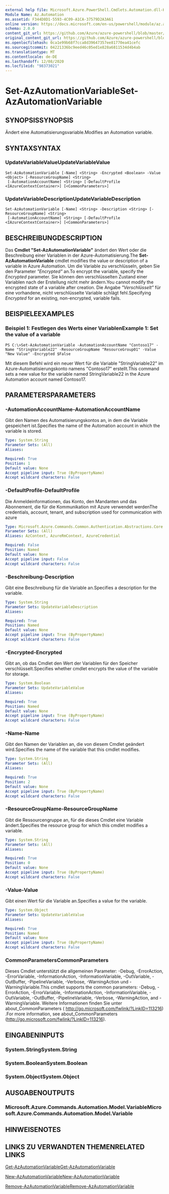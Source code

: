 ```yaml
---
external help file: Microsoft.Azure.PowerShell.Cmdlets.Automation.dll-Help.xml
Module Name: Az.Automation
ms.assetid: F344D8D1-5593-4C09-A1CA-37579D2A3A61
online version: https://docs.microsoft.com/en-us/powershell/module/az.automation/set-azautomationvariable
schema: 2.0.0
content_git_url: https://github.com/Azure/azure-powershell/blob/master/src/Automation/Automation/help/Set-AzAutomationVariable.md
original_content_git_url: https://github.com/Azure/azure-powershell/blob/master/src/Automation/Automation/help/Set-AzAutomationVariable.md
ms.openlocfilehash: 0ca1e99b68f7cca8d39647357ee81770ea41cefc
ms.sourcegitcommit: 04221336bc9eed46c05ed1e828a6811534d4b4ab
ms.translationtype: MT
ms.contentlocale: de-DE
ms.lasthandoff: 12/08/2020
ms.locfileid: "98373021"
---
```

# <span data-ttu-id="4ca2d-101">Set-AzAutomationVariable</span><span class="sxs-lookup"><span data-stu-id="4ca2d-101">Set-AzAutomationVariable</span></span>

## <span data-ttu-id="4ca2d-102">SYNOPSIS</span><span class="sxs-lookup"><span data-stu-id="4ca2d-102">SYNOPSIS</span></span>
<span data-ttu-id="4ca2d-103">Ändert eine Automatisierungsvariable.</span><span class="sxs-lookup"><span data-stu-id="4ca2d-103">Modifies an Automation variable.</span></span>

## <span data-ttu-id="4ca2d-104">SYNTAX</span><span class="sxs-lookup"><span data-stu-id="4ca2d-104">SYNTAX</span></span>

### <span data-ttu-id="4ca2d-105">UpdateVariableValue</span><span class="sxs-lookup"><span data-stu-id="4ca2d-105">UpdateVariableValue</span></span>
```
Set-AzAutomationVariable [-Name] <String> -Encrypted <Boolean> -Value <Object> [-ResourceGroupName] <String>
 [-AutomationAccountName] <String> [-DefaultProfile <IAzureContextContainer>] [<CommonParameters>]
```

### <span data-ttu-id="4ca2d-106">UpdateVariableDescription</span><span class="sxs-lookup"><span data-stu-id="4ca2d-106">UpdateVariableDescription</span></span>
```
Set-AzAutomationVariable [-Name] <String> -Description <String> [-ResourceGroupName] <String>
 [-AutomationAccountName] <String> [-DefaultProfile <IAzureContextContainer>] [<CommonParameters>]
```

## <span data-ttu-id="4ca2d-107">BESCHREIBUNG</span><span class="sxs-lookup"><span data-stu-id="4ca2d-107">DESCRIPTION</span></span>
<span data-ttu-id="4ca2d-108">Das **Cmdlet "Set-AzAutomationVariable"** ändert den Wert oder die Beschreibung einer Variablen in der Azure-Automatisierung.</span><span class="sxs-lookup"><span data-stu-id="4ca2d-108">The **Set-AzAutomationVariable** cmdlet modifies the value or description of a variable in Azure Automation.</span></span>
<span data-ttu-id="4ca2d-109">Um die Variable zu verschlüsseln, geben Sie den Parameter *"Encrypted"* an.</span><span class="sxs-lookup"><span data-stu-id="4ca2d-109">To encrypt the variable, specify the *Encrypted* parameter.</span></span>
<span data-ttu-id="4ca2d-110">Sie können den verschlüsselten Zustand einer Variablen nach der Erstellung nicht mehr ändern.</span><span class="sxs-lookup"><span data-stu-id="4ca2d-110">You cannot modify the encrypted state of a variable after creation.</span></span>
<span data-ttu-id="4ca2d-111">Die Angabe *"Verschlüsselt"* für eine vorhandene, nicht verschlüsselte Variable schlägt fehl.</span><span class="sxs-lookup"><span data-stu-id="4ca2d-111">Specifying *Encrypted* for an existing, non-encrypted, variable fails.</span></span>

## <span data-ttu-id="4ca2d-112">BEISPIELE</span><span class="sxs-lookup"><span data-stu-id="4ca2d-112">EXAMPLES</span></span>

### <span data-ttu-id="4ca2d-113">Beispiel 1: Festlegen des Werts einer Variablen</span><span class="sxs-lookup"><span data-stu-id="4ca2d-113">Example 1: Set the value of a variable</span></span>
```
PS C:\>Set-AzAutomationVariable -AutomationAccountName "Contoso17" -Name "StringVariable22" -ResourceGroupName "ResourceGroup01" -Value "New Value" -Encrypted $False
```

<span data-ttu-id="4ca2d-114">Mit diesem Befehl wird ein neuer Wert für die Variable "StringVariable22" im Azure-Automatisierungskonto namens "Contoso17" erstellt.</span><span class="sxs-lookup"><span data-stu-id="4ca2d-114">This command sets a new value for the variable named StringVariable22 in the Azure Automation account named Contoso17.</span></span>

## <span data-ttu-id="4ca2d-115">PARAMETERS</span><span class="sxs-lookup"><span data-stu-id="4ca2d-115">PARAMETERS</span></span>

### <span data-ttu-id="4ca2d-116">-AutomationAccountName</span><span class="sxs-lookup"><span data-stu-id="4ca2d-116">-AutomationAccountName</span></span>
<span data-ttu-id="4ca2d-117">Gibt den Namen des Automatisierungskontos an, in dem die Variable gespeichert ist.</span><span class="sxs-lookup"><span data-stu-id="4ca2d-117">Specifies the name of the Automation account in which the variable is stored.</span></span>

```yaml
Type: System.String
Parameter Sets: (All)
Aliases:

Required: True
Position: 1
Default value: None
Accept pipeline input: True (ByPropertyName)
Accept wildcard characters: False
```

### <span data-ttu-id="4ca2d-118">-DefaultProfile</span><span class="sxs-lookup"><span data-stu-id="4ca2d-118">-DefaultProfile</span></span>
<span data-ttu-id="4ca2d-119">Die Anmeldeinformationen, das Konto, den Mandanten und das Abonnement, die für die Kommunikation mit Azure verwendet werden</span><span class="sxs-lookup"><span data-stu-id="4ca2d-119">The credentials, account, tenant, and subscription used for communication with azure</span></span>

```yaml
Type: Microsoft.Azure.Commands.Common.Authentication.Abstractions.Core.IAzureContextContainer
Parameter Sets: (All)
Aliases: AzContext, AzureRmContext, AzureCredential

Required: False
Position: Named
Default value: None
Accept pipeline input: False
Accept wildcard characters: False
```

### <span data-ttu-id="4ca2d-120">-Beschreibung</span><span class="sxs-lookup"><span data-stu-id="4ca2d-120">-Description</span></span>
<span data-ttu-id="4ca2d-121">Gibt eine Beschreibung für die Variable an.</span><span class="sxs-lookup"><span data-stu-id="4ca2d-121">Specifies a description for the variable.</span></span>

```yaml
Type: System.String
Parameter Sets: UpdateVariableDescription
Aliases:

Required: True
Position: Named
Default value: None
Accept pipeline input: True (ByPropertyName)
Accept wildcard characters: False
```

### <span data-ttu-id="4ca2d-122">-Encrypted</span><span class="sxs-lookup"><span data-stu-id="4ca2d-122">-Encrypted</span></span>
<span data-ttu-id="4ca2d-123">Gibt an, ob das Cmdlet den Wert der Variablen für den Speicher verschlüsselt.</span><span class="sxs-lookup"><span data-stu-id="4ca2d-123">Specifies whether cmdlet encrypts the value of the variable for storage.</span></span>

```yaml
Type: System.Boolean
Parameter Sets: UpdateVariableValue
Aliases:

Required: True
Position: Named
Default value: None
Accept pipeline input: True (ByPropertyName)
Accept wildcard characters: False
```

### <span data-ttu-id="4ca2d-124">-Name</span><span class="sxs-lookup"><span data-stu-id="4ca2d-124">-Name</span></span>
<span data-ttu-id="4ca2d-125">Gibt den Namen der Variablen an, die von diesem Cmdlet geändert wird.</span><span class="sxs-lookup"><span data-stu-id="4ca2d-125">Specifies the name of the variable that this cmdlet modifies.</span></span>

```yaml
Type: System.String
Parameter Sets: (All)
Aliases:

Required: True
Position: 2
Default value: None
Accept pipeline input: True (ByPropertyName)
Accept wildcard characters: False
```

### <span data-ttu-id="4ca2d-126">-ResourceGroupName</span><span class="sxs-lookup"><span data-stu-id="4ca2d-126">-ResourceGroupName</span></span>
<span data-ttu-id="4ca2d-127">Gibt die Ressourcengruppe an, für die dieses Cmdlet eine Variable ändert.</span><span class="sxs-lookup"><span data-stu-id="4ca2d-127">Specifies the resource group for which this cmdlet modifies a variable.</span></span>

```yaml
Type: System.String
Parameter Sets: (All)
Aliases:

Required: True
Position: 0
Default value: None
Accept pipeline input: True (ByPropertyName)
Accept wildcard characters: False
```

### <span data-ttu-id="4ca2d-128">-Value</span><span class="sxs-lookup"><span data-stu-id="4ca2d-128">-Value</span></span>
<span data-ttu-id="4ca2d-129">Gibt einen Wert für die Variable an.</span><span class="sxs-lookup"><span data-stu-id="4ca2d-129">Specifies a value for the variable.</span></span>

```yaml
Type: System.Object
Parameter Sets: UpdateVariableValue
Aliases:

Required: True
Position: Named
Default value: None
Accept pipeline input: True (ByPropertyName)
Accept wildcard characters: False
```

### <span data-ttu-id="4ca2d-130">CommonParameters</span><span class="sxs-lookup"><span data-stu-id="4ca2d-130">CommonParameters</span></span>
<span data-ttu-id="4ca2d-131">Dieses Cmdlet unterstützt die allgemeinen Parameter: -Debug, -ErrorAction, -ErrorVariable, -InformationAction, -InformationVariable, -OutVariable, -OutBuffer, -PipelineVariable, -Verbose, -WarningAction und -WarningVariable.</span><span class="sxs-lookup"><span data-stu-id="4ca2d-131">This cmdlet supports the common parameters: -Debug, -ErrorAction, -ErrorVariable, -InformationAction, -InformationVariable, -OutVariable, -OutBuffer, -PipelineVariable, -Verbose, -WarningAction, and -WarningVariable.</span></span> <span data-ttu-id="4ca2d-132">Weitere Informationen finden Sie unter about_CommonParameters ( http://go.microsoft.com/fwlink/?LinkID=113216) .</span><span class="sxs-lookup"><span data-stu-id="4ca2d-132">For more information, see about_CommonParameters (http://go.microsoft.com/fwlink/?LinkID=113216).</span></span>

## <span data-ttu-id="4ca2d-133">EINGABEN</span><span class="sxs-lookup"><span data-stu-id="4ca2d-133">INPUTS</span></span>

### <span data-ttu-id="4ca2d-134">System.String</span><span class="sxs-lookup"><span data-stu-id="4ca2d-134">System.String</span></span>

### <span data-ttu-id="4ca2d-135">System.Boolean</span><span class="sxs-lookup"><span data-stu-id="4ca2d-135">System.Boolean</span></span>

### <span data-ttu-id="4ca2d-136">System.Object</span><span class="sxs-lookup"><span data-stu-id="4ca2d-136">System.Object</span></span>

## <span data-ttu-id="4ca2d-137">AUSGABEN</span><span class="sxs-lookup"><span data-stu-id="4ca2d-137">OUTPUTS</span></span>

### <span data-ttu-id="4ca2d-138">Microsoft.Azure.Commands.Automation.Model.Variable</span><span class="sxs-lookup"><span data-stu-id="4ca2d-138">Microsoft.Azure.Commands.Automation.Model.Variable</span></span>

## <span data-ttu-id="4ca2d-139">HINWEISE</span><span class="sxs-lookup"><span data-stu-id="4ca2d-139">NOTES</span></span>

## <span data-ttu-id="4ca2d-140">LINKS ZU VERWANDTEN THEMEN</span><span class="sxs-lookup"><span data-stu-id="4ca2d-140">RELATED LINKS</span></span>

[<span data-ttu-id="4ca2d-141">Get-AzAutomationVariable</span><span class="sxs-lookup"><span data-stu-id="4ca2d-141">Get-AzAutomationVariable</span></span>](./Get-AzAutomationVariable.md)

[<span data-ttu-id="4ca2d-142">New-AzAutomationVariable</span><span class="sxs-lookup"><span data-stu-id="4ca2d-142">New-AzAutomationVariable</span></span>](./New-AzAutomationVariable.md)

[<span data-ttu-id="4ca2d-143">Remove-AzAutomationVariable</span><span class="sxs-lookup"><span data-stu-id="4ca2d-143">Remove-AzAutomationVariable</span></span>](./Remove-AzAutomationVariable.md)


